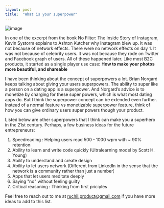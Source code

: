 ```yaml
---
layout: post
title:  "What is your superpower"
---
```


![image](https://manassaloi.com/assets/img/no_filter.png)

In one of the excerpt from the book No Filter: The Inside Story of Instagram, Kevin Systorm explains to Ashton Kutcher why Instagram blew up. It was not because of network effects. There were no network effects on day 1. It was not because of celebrity users. It was not because they rode on Twitter and Facebook graph of users. All of these happened later. Like most B2C products, it started as a single player use case: **How to make your photos more beautiful, and shareable**

I have been thinking about the concept of superpowers a lot. Brian Norgard keeps talking about giving your users superpowers. The ability to super like a person on a dating app is a superpower. And Norgard’s advice is to monetize by charging for these super powers, which is what most dating apps do. But I think the superpower concept can be extended even further. Instead of a normal feature vs monetizable superpower feature, think of how you can give ordinary users super powers though your product. 

Listed below are other superpowers that I think can make you a superhero in the 21st century. Perhaps, a few business ideas for the future entrepreneurs: 

1. Speedreading : Helping users read 500 - 1000 wpm with ~ 90% retention 
2. Ability to learn and write code quickly (Ultralearning model by Scott H. Young)
3. Ability to understand and create design 
4. Ability to let users network (Different from LinkedIn in the sense that the network is a community 
   rather than just a number)
5. Apps that let users meditate deeply 
6. Saying "no" without feeling guilty 
7. Critical reasoning : Thinking from first priciples 

Feel free to reach out to me at ruchil.product@gmail.com if you have more ideas to add to this list. 













